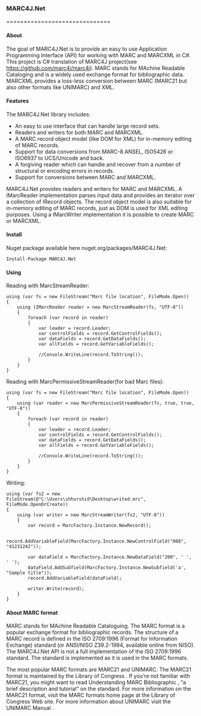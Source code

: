 <h3>MARC4J.Net</h3>
==============================

<h4>About</h4>

The goal of MARC4J.Net is to provide an easy to use Application Programming Interface (API) for working with MARC and MARCXML in C#. This project is C# translation of MARC4J project(see https://github.com/marc4j/marc4j).
MARC stands for MAchine Readable Cataloging and is a widely used exchange format for bibliographic data. MARCXML provides a loss-less conversion between MARC (MARC21 but also other formats like UNIMARC) and XML.

<h4>Features</h4>

The MARC4J.Net library includes:
<ul>
<li>An easy to use interface that can handle large record sets.</li>
<li>Readers and writers for both MARC and MARCXML.</li>
<li>A MARC record object model (like DOM for XML) for in-memory editing of MARC records.</li>
<li>Support for data conversions from MARC-8 ANSEL, ISO5426 or ISO6937 to UCS/Unicode and back.</li>
<li>A forgiving reader which can handle and recover from a number of structural or encoding errors in records.</li>
<li>Support for conversions between MARC and MARCXML.</li>
</ul>

MARC4J.Net provides readers and writers for MARC and MARCXML. A IMarcReader implementation parses input data and provides an iterator over a collection of IRecord objects. The record object model is also suitable for in-memory editing of MARC records, just as DOM is used for XML editing purposes. Using a IMarcWriter implementation it is possible to create MARC or MARCXML.

<h4>Install</h4>

Nuget package available here nuget.org/packages/MARC4J.Net:

    Install-Package MARC4J.Net

<h4>Using</h4>

Reading with MarcStreamReader:

    using (var fs = new FileStream("Marc file location", FileMode.Open))
    {
        using (IMarcReader reader = new MarcStreamReader(fs, "UTF-8"))
        {
            foreach (var record in reader)
            {
                var leader = record.Leader;
                var controlFields = record.GetControlFields();
                var dataFields = record.GetDataFields();
                var allFields = record.GetVariableFields();
                
                //Console.WriteLine(record.ToString());
            }
        }
    }

Reading with MarcPermissiveStreamReader(for bad Marc files):

    using (var fs = new FileStream("Marc file location", FileMode.Open))
    {
        using (var reader = new MarcPermissiveStreamReader(fs, true, true, "UTF-8"))
        {
            foreach (var record in reader)
            {
                var leader = record.Leader;
                var controlFields = record.GetControlFields();
                var dataFields = record.GetDataFields();
                var allFields = record.GetVariableFields();
                
                //Console.WriteLine(record.ToString());
            }
        }
    }
    
Writing:

    using (var fs2 = new FileStream(@"C:\Users\shhurshid\Desktop\writed.mrc", FileMode.OpenOrCreate))
    {
        using (var writer = new MarcStreamWriter(fs2, "UTF-8"))
        {
            var record = MarcFactory.Instance.NewRecord();
            
            record.AddVariableField(MarcFactory.Instance.NewControlField("008", "41231242"));
            
            var dataField = MarcFactory.Instance.NewDataField("200", ' ', ' ');
            dataField.AddSubfield(MarcFactory.Instance.NewSubfield('a', "Sample title"));
            record.AddVariableField(dataField);
            
            writer.Write(record);
        }
    }

<h4>About MARC format</h4>

MARC stands for MAchine Readable Cataloguing. The MARC format is a popular exchange format for bibliographic records. The structure of a MARC record is defined in the ISO 2709:1996 (Format for Information Exchange) standard (or ANSI/NISO Z39.2-1994, available online from NISO). The MARC4J.Net API is not a full implementation of the ISO 2709:1996 standard. The standard is implemented as it is used in the MARC formats.

The most popular MARC formats are MARC21 and UNIMARC. The MARC21 format is maintained by the Library of Congress . If you’re not familiar with MARC21, you might want to read Understanding MARC Bibliographic , “a brief description and tutorial” on the standard. For more information on the MARC21 format, visit the MARC formats home page at the Library of Congress Web site. For more information about UNIMARC visit the UNIMARC Manual .

